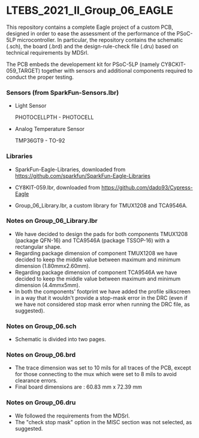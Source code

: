 # LTEBS_2021_II_Group_06_EAGLE
This repository contains a complete Eagle project of a custom PCB, designed in order to ease the assessment of the performance of the PSoC-5LP microcontroller. 
In particular, the repository contains the schematic (.sch), the board (.brd) and the design-rule-check file (.dru) based on technical requirements by MDSrl. 

The PCB embeds the developement kit for PSoC-5LP (namely CY8CKIT-059_TARGET) together with sensors and additional components required to conduct the proper testing.

### Sensors (from SparkFun-Sensors.lbr) 
-	Light Sensor

	PHOTOCELLPTH - PHOTOCELL

- 	Analog Temperature Sensor

	TMP36GT9 - TO-92
  
### Libraries 

- SparkFun-Eagle-Libraries, downloaded from https://github.com/sparkfun/SparkFun-Eagle-Libraries

- CY8KIT-059.lbr, downloaded from https://github.com/dado93/Cypress-Eagle

- Group_06_Library.lbr, a custom library for TMUX1208 and TCA9546A.

### Notes on Group_06_Library.lbr
-	We have decided to design the pads for both components TMUX1208 (package QFN-16) and TCA9546A (package TSSOP-16) with a rectangular shape. 
-	Regarding package dimension of component TMUX1208 we have decided to keep the middle value between maximum and minimum dimension (1.80mmx2.60mm).
-	Regarding package dimension of component TCA9546A we have decided to keep the middle value between maximum and minimum dimension (4.4mmx5mm).
-	In both the components' footprint we have added the profile silkscreen in a way that it wouldn't provide a stop-mask error in the DRC (even if we have not considered stop mask error when running the DRC file, as suggested). 

### Notes on Group_06.sch 
-	Schematic is divided into two pages.

### Notes on Group_06.brd
-	The trace dimension was set to 10 mils for all traces of the PCB, except for those connecting to the mux which were set to 8 mils to avoid clearance errors.
-	Final board dimensions are : 60.83 mm x 72.39 mm

### Notes on Group_06.dru
-	We followed the requirements from the MDSrl.
-	The "check stop mask" option in the MISC section was not selected, as suggested. 
